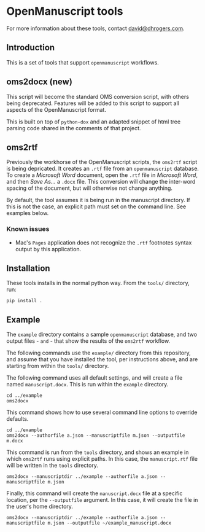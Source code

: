 # OpenManuscript tools

For more information about these tools, contact david@dhrogers.com.

## Introduction

This is a set of tools that support `openmanuscript` workflows.

## oms2docx (new)

This script will become the standard OMS conversion script, with others being deprecated. Features will be added to this script to support all aspects of the OpenManuscript format.

This is built on
top of `python-dox` and an adapted snippet of html tree parsing code shared in the
comments of that project.

## oms2rtf

Previously the workhorse of the OpenManuscript scripts, the `oms2rtf` script is being depricated. It creates an `.rtf` file from an `openmanuscript` database. 
To create a *Microsoft Word* document, open the `.rtf` file in *Microsoft Word*,
and then *Save As...* a `.docx` file. This conversion will change the inter-word
spacing of the document, but will otherwise not change anything.

By default, the tool assumes it is being run in the manuscript directory. If
this is not the case, an explicit path must set on the command line. See
examples below.



### Known issues

- Mac's `Pages` application does not recognize the `.rtf` footnotes syntax
  output by this application.

## Installation

These tools installs in the normal python way. From the `tools/` directory, run:

```
pip install .
```

## Example

The `example` directory contains a sample `openmanuscript` database, and two
output files - `` and `` - that show the results of the `oms2rtf` workflow.

The following commands use the `example/` directory from this repository, and assume 
that you have installed the tool, per instructions above, and are starting from 
within the `tools/` directory. 

The following command uses all default settings, and will create a file named `manuscript.docx`. 
This is run within the `example` directory.

```
cd ../example
oms2docx
```

This command shows how to use several command line options to override defaults.

```
cd ../example
oms2docx --authorfile a.json --manuscriptfile m.json --outputfile m.docx
```

This command is run from the `tools` directory, and shows an example in which
`oms2rtf` runs using explicit paths. In this case, the `manuscript.rtf` file will
be written in the `tools` directory.

```
oms2docx --manuscriptdir ../example --authorfile a.json --manuscriptfile m.json
```

Finally, this command will create the `manuscript.docx` file at a specific
location, per the `--outputfile` argument. In this case, it will create the file
in the user's home directory.

```
oms2docx --manuscriptdir ../example --authorfile a.json --manuscriptfile m.json --outputfile ~/example_manuscript.docx
```


